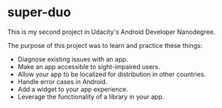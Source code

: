 # super-duo
This is my second project in Udacity's Android Developer Nanodegree.

The purpose of this project was to learn and practice these things:

* Diagnose existing issues with an app.
* Make an app accessible to sight-impaired users.
* Allow your app to be localized for distribution in other countries.
* Handle error cases in Android.
* Add a widget to your app experience.
* Leverage the functionality of a library in your app.
